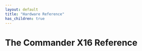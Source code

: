```yaml
---
layout: default
title: "Hardware Reference"
has_children: true
---
```


# The Commander X16 Reference